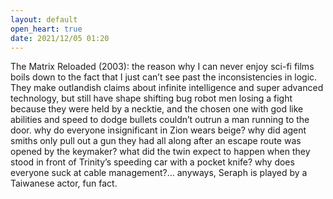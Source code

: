 ```yaml
---
layout: default
open_heart: true
date: 2021/12/05 01:20
---
```


The Matrix Reloaded (2003): the reason why I can never enjoy sci-fi films boils down to the fact that I just can’t see past the inconsistencies in logic. They make outlandish claims about infinite intelligence and super advanced technology, but still have shape shifting bug robot men losing a fight because they were held by a necktie, and the chosen one with god like abilities and speed to dodge bullets couldn’t outrun a man running to the door. why do everyone insignificant in Zion wears beige? why did agent smiths only pull out a gun they had all along after an escape route was opened by the keymaker? what did the twin expect to happen when they stood in front of Trinity’s speeding car with a pocket knife? why does everyone suck at cable management?… anyways, Seraph is played by a Taiwanese actor, fun fact.
